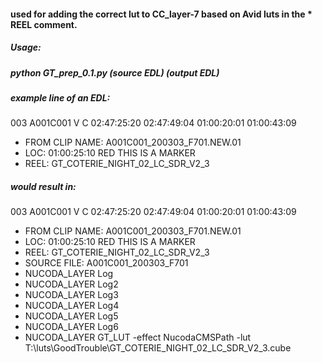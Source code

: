 #### used for adding the correct lut to CC_layer-7 based on Avid luts in the * REEL comment.

##### Usage:  

##### python GT_prep_0.1.py (source EDL) (output EDL)

##### example line of an EDL:
003  A001C001 V     C        02:47:25:20 02:47:49:04 01:00:20:01 01:00:43:09 
* FROM CLIP NAME:  A001C001_200303_F701.NEW.01 
* LOC: 01:00:25:10 RED     THIS IS A MARKER 
* REEL: GT_COTERIE_NIGHT_02_LC_SDR_V2_3 

##### would result in:
003  A001C001 V     C        02:47:25:20 02:47:49:04 01:00:20:01 01:00:43:09
* FROM CLIP NAME:  A001C001_200303_F701.NEW.01
* LOC: 01:00:25:10 RED     THIS IS A MARKER
* REEL: GT_COTERIE_NIGHT_02_LC_SDR_V2_3
* SOURCE FILE: A001C001_200303_F701
* NUCODA_LAYER Log
* NUCODA_LAYER Log2
* NUCODA_LAYER Log3
* NUCODA_LAYER Log4
* NUCODA_LAYER Log5
* NUCODA_LAYER Log6
* NUCODA_LAYER GT_LUT -effect NucodaCMSPath -lut T:\luts\GoodTrouble\GT_COTERIE_NIGHT_02_LC_SDR_V2_3.cube


